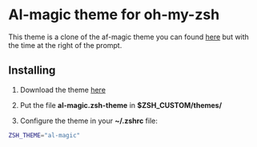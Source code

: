 # Al-magic theme for oh-my-zsh
This theme is a clone of the af-magic theme you can found [here](https://github.com/ohmyzsh/ohmyzsh/blob/master/themes/af-magic.zsh-theme) but with the time at the right of the prompt.

## Installing

1. Download the theme [here](http://raw.github.com/Alustrat/al-magic/main/al-magic.zsh-theme)

2. Put the file **al-magic.zsh-theme** in **$ZSH_CUSTOM/themes/**

3. Configure the theme in your **~/.zshrc** file:

```bash
ZSH_THEME="al-magic"
```
